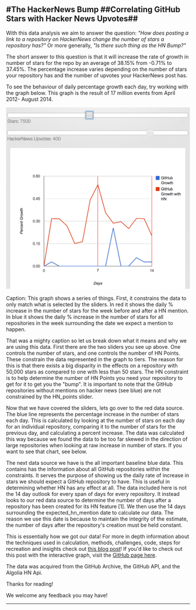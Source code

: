 #The HackerNews Bump
##Correlating GitHub Stars with Hacker News Upvotes##
----------

With this data analysis we aim to answer the question: *"How does posting a link to a repository on HackerNews change the number of stars a repository has?"*
Or more generally, *"Is there such thing as the HN Bump?"*


The short answer to this question is that it will increase the rate of growth in number of stars for the repo by an average of 38.15% from -0.71% to 37.45%. The percentage increase varies depending on the number of stars your repository has and the number of upvotes your HackerNews post has.

To see the behaviour of daily percentage growth each day, try working with the graph below. This graph is the result of 17 million events from April 2012- August 2014.


![charts.png](/images/charts.png)


Caption: This graph shows a series of things. First, it constrains the data to only match what is selected by the sliders. In red it shows the daily % increase in the number of stars for the week before and after a HN mention. In blue it shows the daily % increase in the number of stars for all repositories in the week surrounding the date we expect a mention to happen.

That was a mighty caption so let us break down what it means and why we are using this data. First there are the two sliders you see up above. One controls the number of stars, and one controls the number of HN Points. These constrain the data represented in the graph to tiers. The reason for this is that there exists a big disparity in the effects on a repository with 50,000 stars as compared to one with less than 50 stars. The HN constraint is to help determine the number of HN Points you need your repository to get for it to get you the "bump". It is important to note that the GitHub repositories without mentions on hacker news (see blue) are not constrained by the HN_points slider.

Now that we have covered the sliders, lets go over to the red data source. The blue line represents the percentage increase in the number of stars each day. This is calculated by looking at the number of stars on each day for an individual repository, comparing it to the number of stars for the previous day, and calculating a percent increase. The data was calculated this way because we found the data to be too far skewed in the direction of large repositories when looking at raw increase in number of stars. If you want to see that chart, see below.

The next data source we have is the all important baseline blue data. This contains has the information about all GitHub repositories within the constraints. It serves the purpose of showing us the daily rate of increase in stars we should expect a GitHub repository to have. This is useful in determining whether HN has any effect at all. The data included here is not the 14 day outlook for every span of days for every repository. It instead looks to our red data source to determine the number of days after a repository has been created for its HN feature [1]. We then use the 14 days surrounding the expected_hn_mention date to calculate our data. The reason we use this date is because to maintain the integrity of the estimate, the number of days after the repository's creation must be held constant.

This is essentially how we got our data! For more in depth information about the techniques used in calculation, methods, challenges, code, steps for recreation and insights check out [this blog post](https://ankushagrawal94.github.io/TheHackerNewsBump/readMore/index.html)! If you'd like to check out this post with the interactive graph, visit the [GitHub page here](https://ankushagrawal94.github.io/TheHackerNewsBump).

The data was acquired from the GitHub Archive, the GitHub API, and the Algolia HN Api.

Thanks for reading!

We welcome any feedback you may have!

----------
